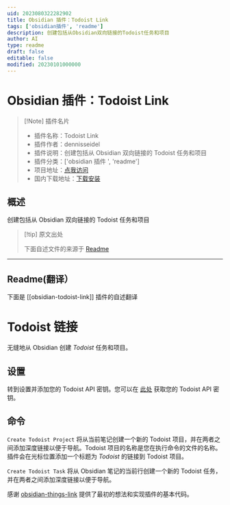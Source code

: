 ```yaml
---
uid: 2023080322282902
title: Obsidian 插件：Todoist Link
tags: ['obsidian插件', 'readme']
description: 创建包括从Obsidian双向链接的Todoist任务和项目
author: AI
type: readme
draft: false
editable: false
modified: 20230101000000
---
```


# Obsidian 插件：Todoist Link

> [!Note] 插件名片
> - 插件名称：Todoist Link
> - 插件作者：dennisseidel
> - 插件说明：创建包括从 Obsidian 双向链接的 Todoist 任务和项目
> - 插件分类：['obsidian 插件 ', 'readme']
> - 项目地址：[点我访问](https://github.com/dennisseidel/obsidian-todoist-link)
> - 国内下载地址：[下载安装](https://pkmer.cn/products/plugin/pluginMarket/?obsidian-todoist-link)

## 概述

创建包括从 Obsidian 双向链接的 Todoist 任务和项目

> [!tip] 原文出处
>
>下面自述文件的来源于 [Readme](https://ghproxy.net/https://raw.githubusercontent.com/dennisseidel/obsidian-todoist-link/master/README.md)
>

---

## Readme(翻译）

下面是 [[obsidian-todoist-link]] 插件的自述翻译

# Todoist 链接

无缝地从 Obsidian 创建 *Todoist* 任务和项目。

## 设置

转到设置并添加您的 Todoist API 密钥。您可以在 [此处](https://todoist.com/app/settings/integrations) 获取您的 Todoist API 密钥。

## 命令

`Create Todoist Project` 将从当前笔记创建一个新的 Todoist 项目，并在两者之间添加深度链接以便于导航。Todoist 项目的名称是您在执行命令的文件的名称。插件会在光标位置添加一个标题为 *Todoist* 的链接到 Todoist 项目。

`Create Todoist Task` 将从 Obsidian 笔记的当前行创建一个新的 Todoist 任务，并在两者之间添加深度链接以便于导航。

感谢 [obsidian-things-link](https://github.com/gavinmn/obsidian-things-link) 提供了最初的想法和实现插件的基本代码。
